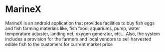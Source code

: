 # MarineX
MarineX is an android application that provides facilities to buy fish eggs and fish farming materials like, fish food, aquariums, pump, water temperature adjuster, landing net, oxygen generator, etc... Also, the system includes a provision for the farmers and local vendors to sell harvested edible fish to the customers for current market price
